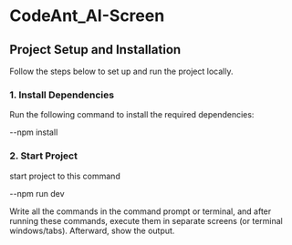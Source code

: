 # CodeAnt_AI-Screen

## Project Setup and Installation

Follow the steps below to set up and run the project locally.

### 1. Install Dependencies

Run the following command to install the required dependencies:

--npm install

### 2. Start Project

start project to this command

--npm run dev

 Write all the commands in the command prompt or terminal, and after running these commands, execute them in separate screens (or terminal windows/tabs). Afterward, show the output.
